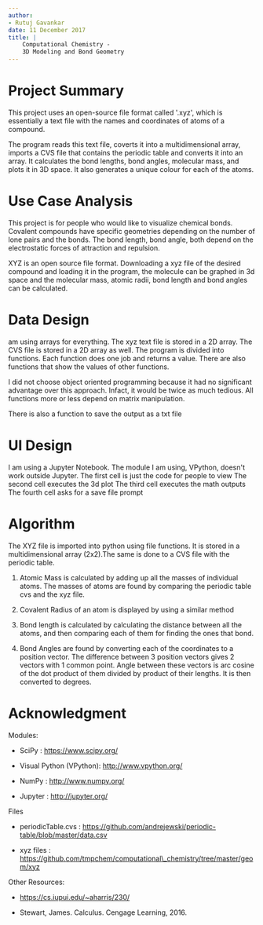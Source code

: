 ```yaml
---
author:
- Rutuj Gavankar
date: 11 December 2017
title: |
    Computational Chemistry - 
    3D Modeling and Bond Geometry
---
```


Project Summary
===============

This project uses an open-source file format called '.xyz', which is
essentially a text file with the names and coordinates of atoms of a
compound.

The program reads this text file, coverts it into a multidimensional
array, imports a CVS file that contains the periodic table and converts
it into an array. It calculates the bond lengths, bond angles, molecular
mass, and plots it in 3D space. It also generates a unique colour for
each of the atoms.

Use Case Analysis
=================

This project is for people who would like to visualize chemical bonds.
Covalent compounds have specific geometries depending on the number of
lone pairs and the bonds. The bond length, bond angle, both depend on
the electrostatic forces of attraction and repulsion.

XYZ is an open source file format. Downloading a xyz file of the desired
compound and loading it in the program, the molecule can be graphed in
3d space and the molecular mass, atomic radii, bond length and bond
angles can be calculated.

Data Design
===========

am using arrays for everything. The xyz text file is stored in a 2D
array. The CVS file is stored in a 2D array as well. The program is
divided into functions. Each function does one job and returns a value.
There are also functions that show the values of other functions.

I did not choose object oriented programming because it had no
significant advantage over this approach. Infact, it would be twice as
much tedious. All functions more or less depend on matrix manipulation.

There is also a function to save the output as a txt file

UI Design
=========

I am using a Jupyter Notebook. The module I am using, VPython, doesn't
work outside Jupyter. The first cell is just the code for people to view
The second cell executes the 3d plot The third cell executes the math
outputs The fourth cell asks for a save file prompt

Algorithm
=========

The XYZ file is imported into python using file functions. It is stored
in a multidimensional array (2x2).The same is done to a CVS file with
the periodic table.

1.  Atomic Mass is calculated by adding up all the masses of individual
    atoms. The masses of atoms are found by comparing the periodic table
    cvs and the xyz file.

2.  Covalent Radius of an atom is displayed by using a similar method

3.  Bond length is calculated by calculating the distance between all
    the atoms, and then comparing each of them for finding the ones that
    bond.

4.  Bond Angles are found by converting each of the coordinates to a
    position vector. The difference between 3 position vectors gives 2
    vectors with 1 common point. Angle between these vectors is arc
    cosine of the dot product of them divided by product of their
    lengths. It is then converted to degrees.

Acknowledgment
==============

Modules:

-   SciPy : https://www.scipy.org/

-   Visual Python (VPython): http://www.vpython.org/

-   NumPy : http://www.numpy.org/

-   Jupyter : http://jupyter.org/

Files

-   periodicTable.cvs :
    https://github.com/andrejewski/periodic-table/blob/master/data.csv

-   xyz files :
    https://github.com/tmpchem/computational\_chemistry/tree/master/geom/xyz

Other Resources:

-   https://cs.iupui.edu/~aharris/230/

-   Stewart, James. Calculus. Cengage Learning, 2016.
